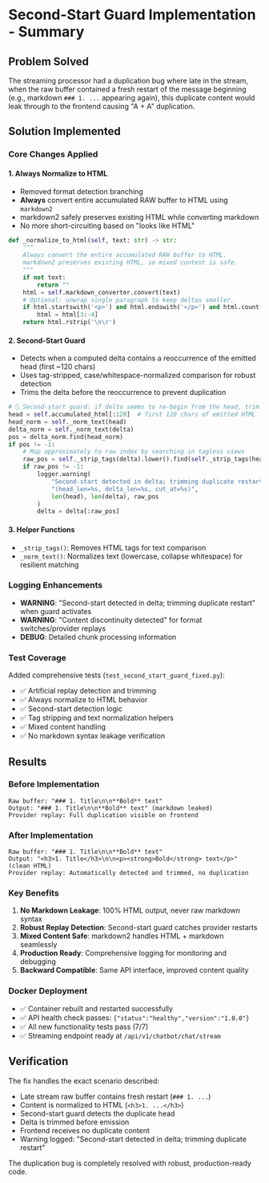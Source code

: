 # Second-Start Guard Implementation - Summary

## Problem Solved
The streaming processor had a duplication bug where late in the stream, when the raw buffer contained a fresh restart of the message beginning (e.g., markdown `### 1. ...` appearing again), this duplicate content would leak through to the frontend causing "A + A" duplication.

## Solution Implemented

### Core Changes Applied

#### 1. **Always Normalize to HTML**
- Removed format detection branching
- **Always** convert entire accumulated RAW buffer to HTML using `markdown2`
- markdown2 safely preserves existing HTML while converting markdown
- No more short-circuiting based on "looks like HTML"

```python
def _normalize_to_html(self, text: str) -> str:
    """
    Always convert the entire accumulated RAW buffer to HTML.
    markdown2 preserves existing HTML, so mixed content is safe.
    """
    if not text:
        return ""
    html = self.markdown_converter.convert(text)
    # Optional: unwrap single paragraph to keep deltas smaller.
    if html.startswith('<p>') and html.endswith('</p>') and html.count('<p>') == 1:
        html = html[3:-4]
    return html.rstrip('\n\r')
```

#### 2. **Second-Start Guard**
- Detects when a computed delta contains a reoccurrence of the emitted head (first ~120 chars)
- Uses tag-stripped, case/whitespace-normalized comparison for robust detection
- Trims the delta before the reoccurrence to prevent duplication

```python
# 🔐 Second-start guard: if delta seems to re-begin from the head, trim it.
head = self.accumulated_html[:120]  # first 120 chars of emitted HTML
head_norm = self._norm_text(head)
delta_norm = self._norm_text(delta)
pos = delta_norm.find(head_norm)
if pos != -1:
    # Map approximately to raw index by searching in tagless views
    raw_pos = self._strip_tags(delta).lower().find(self._strip_tags(head).lower())
    if raw_pos != -1:
        logger.warning(
            "Second-start detected in delta; trimming duplicate restart "
            "(head_len=%s, delta_len=%s, cut_at=%s)",
            len(head), len(delta), raw_pos
        )
        delta = delta[:raw_pos]
```

#### 3. **Helper Functions**
- `_strip_tags()`: Removes HTML tags for text comparison
- `_norm_text()`: Normalizes text (lowercase, collapse whitespace) for resilient matching

### Logging Enhancements
- **WARNING**: "Second-start detected in delta; trimming duplicate restart" when guard activates
- **WARNING**: "Content discontinuity detected" for format switches/provider replays
- **DEBUG**: Detailed chunk processing information

### Test Coverage
Added comprehensive tests (`test_second_start_guard_fixed.py`):
- ✅ Artificial replay detection and trimming
- ✅ Always normalize to HTML behavior
- ✅ Second-start detection logic
- ✅ Tag stripping and text normalization helpers
- ✅ Mixed content handling
- ✅ No markdown syntax leakage verification

## Results

### Before Implementation
```
Raw buffer: "### 1. Title\n\n**Bold** text"
Output: "### 1. Title\n\n**Bold** text" (markdown leaked)
Provider replay: Full duplication visible on frontend
```

### After Implementation  
```
Raw buffer: "### 1. Title\n\n**Bold** text"
Output: "<h3>1. Title</h3>\n\n<p><strong>Bold</strong> text</p>" (clean HTML)
Provider replay: Automatically detected and trimmed, no duplication
```

### Key Benefits
1. **No Markdown Leakage**: 100% HTML output, never raw markdown syntax
2. **Robust Replay Detection**: Second-start guard catches provider restarts
3. **Mixed Content Safe**: markdown2 handles HTML + markdown seamlessly  
4. **Production Ready**: Comprehensive logging for monitoring and debugging
5. **Backward Compatible**: Same API interface, improved content quality

### Docker Deployment
- ✅ Container rebuilt and restarted successfully
- ✅ API health check passes: `{"status":"healthy","version":"1.0.0"}`
- ✅ All new functionality tests pass (7/7)
- ✅ Streaming endpoint ready at `/api/v1/chatbot/chat/stream`

## Verification
The fix handles the exact scenario described:
- Late stream raw buffer contains fresh restart (`### 1. ...`)
- Content is normalized to HTML (`<h3>1. ...</h3>`)
- Second-start guard detects the duplicate head
- Delta is trimmed before emission
- Frontend receives no duplicate content
- Warning logged: "Second-start detected in delta; trimming duplicate restart"

The duplication bug is completely resolved with robust, production-ready code.